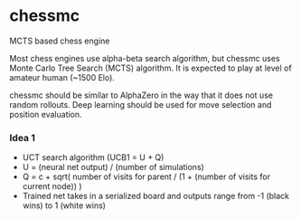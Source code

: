# chessmc
MCTS based chess engine

Most chess engines use alpha-beta search algorithm, but chessmc uses Monte Carlo Tree Search (MCTS) algorithm. It is expected to play at level of amateur human (~1500 Elo).

chessmc should be similar to AlphaZero in the way that it does not use random rollouts. Deep learning should be used for move selection and position evaluation.

### Idea 1
- UCT search algorithm (UCB1 = U + Q)
- U = (neural net output) / (number of simulations)
- Q = c + sqrt( number of visits for parent / (1 + (number of visits for current node)) )
- Trained net takes in a serialized board and outputs range from -1 (black wins) to 1 (white wins)

